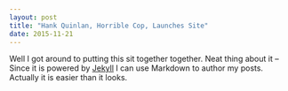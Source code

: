 ```yaml
---
layout: post
title: "Hank Quinlan, Horrible Cop, Launches Site"
date: 2015-11-21
---
```


Well I got around to putting this sit together together. Neat thing about it – Since it is powered by [Jekyll](http://jekyllrb.com) I can use Markdown to author my posts. Actually it is  easier than it looks.
